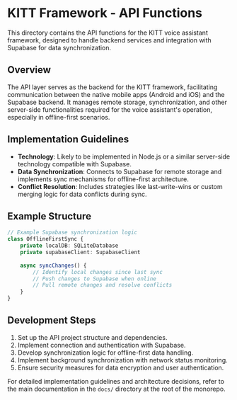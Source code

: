 # KITT Framework - API Functions

This directory contains the API functions for the KITT voice assistant framework, designed to handle backend services and integration with Supabase for data synchronization.

## Overview

The API layer serves as the backend for the KITT framework, facilitating communication between the native mobile apps (Android and iOS) and the Supabase backend. It manages remote storage, synchronization, and other server-side functionalities required for the voice assistant's operation, especially in offline-first scenarios.

## Implementation Guidelines

- **Technology**: Likely to be implemented in Node.js or a similar server-side technology compatible with Supabase.
- **Data Synchronization**: Connects to Supabase for remote storage and implements sync mechanisms for offline-first architecture.
- **Conflict Resolution**: Includes strategies like last-write-wins or custom merging logic for data conflicts during sync.

## Example Structure

```typescript
// Example Supabase synchronization logic
class OfflineFirstSync {
    private localDB: SQLiteDatabase
    private supabaseClient: SupabaseClient
    
    async syncChanges() {
        // Identify local changes since last sync
        // Push changes to Supabase when online
        // Pull remote changes and resolve conflicts
    }
}
```

## Development Steps

1. Set up the API project structure and dependencies.
2. Implement connection and authentication with Supabase.
3. Develop synchronization logic for offline-first data handling.
4. Implement background synchronization with network status monitoring.
5. Ensure security measures for data encryption and user authentication.

For detailed implementation guidelines and architecture decisions, refer to the main documentation in the `docs/` directory at the root of the monorepo.
